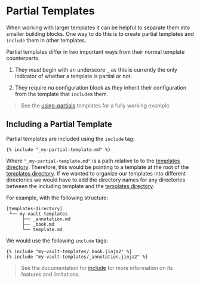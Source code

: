 # Partial Templates

When working with larger templates it can be helpful to separate them into
smaller building blocks. One way to do this is to create partial templates and
`include` them in other templates.

Partial templates differ in two important ways from their normal template
counterparts.

1. They _must_ begin with an underscore `_` as this is currently the only
   indicator of whether a template is partial or not.

2. They require no configuration block as they inherit their configuration from
   the template that `include`s them.

> <i class="fa fa-info-circle"></i> See the [using-partials][using-partials]
> templates for a fully working example.

## Including a Partial Template

Partial templates are included using the `include` tag:

```jinja2
{% include "_my-partial-template.md" %}
```

Where `"_my-partial-template.md"` is a path relative to to the
[templates directory][templates-directory]. Therefore, this would be pointing
to a template at the root of the [templates directory][templates-directory].
If we wanted to organize our templates into different directories we would
have to add the directory names for any directories between the including
template and the [templates directory][templates-directory].

For example, with the following structure:

```plaintext
[templates-directory]
 └── my-vault-templates
      ├── _annotation.md
      ├── _book.md
      └── template.md
```

We would use the following `include` tags:

```jinja2
{% include "my-vault-templates/_book.jinja2" %}
{% include "my-vault-templates/_annotation.jinja2" %}
```

> <i class="fa fa-info-circle"></i> See the documentation for [include][include]
> for more information on its features and limitations.

<!-- TODO: Update `templates-directory` when the usage docs are completed. -->

[include]: https://tera.netlify.app/docs/#include
[templates-directory]: /01-usage/02-render.md
[using-partials]: https://github.com/tnahs/readstor/tree/main/templates/using-partials
